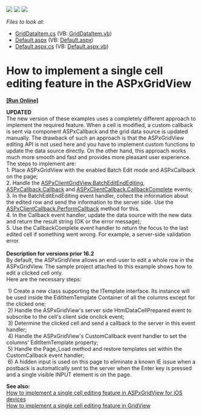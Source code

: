 <!-- default badges list -->
![](https://img.shields.io/endpoint?url=https://codecentral.devexpress.com/api/v1/VersionRange/128540907/16.2.5%2B)
[![](https://img.shields.io/badge/Open_in_DevExpress_Support_Center-FF7200?style=flat-square&logo=DevExpress&logoColor=white)](https://supportcenter.devexpress.com/ticket/details/E430)
[![](https://img.shields.io/badge/📖_How_to_use_DevExpress_Examples-e9f6fc?style=flat-square)](https://docs.devexpress.com/GeneralInformation/403183)
<!-- default badges end -->
<!-- default file list -->
*Files to look at*:

* [GridDataItem.cs](./CS/App_Code/Models/GridDataItem.cs) (VB: [GridDataItem.vb](./VB/App_Code/Models/GridDataItem.vb))
* [Default.aspx](./CS/Default.aspx) (VB: [Default.aspx](./VB/Default.aspx))
* [Default.aspx.cs](./CS/Default.aspx.cs) (VB: [Default.aspx.vb](./VB/Default.aspx.vb))
<!-- default file list end -->
# How to implement a single cell editing feature in the ASPxGridView
<!-- run online -->
**[[Run Online]](https://codecentral.devexpress.com/e430/)**
<!-- run online end -->


<p><strong>UPDATED<br></strong>The new version of these examples uses a completely different approach to implement the required feature. When a cell is modified, a custom callback is sent via component ASPxCallback and the grid data source is updated manually. The drawback of such an approach is that the ASPxGridView editing API is not used here and you have to implement custom functions to update the data source directly. On the other hand, this approach works much more smooth and fast and provides more pleasant user experience.<br>The steps to implement are:<br>1. Place ASPxGridView with the enabled Batch Edit mode and ASPxCallback on the page;<br>2. Handle the <a href="https://documentation.devexpress.com/#AspNet/DevExpressWebScriptsASPxClientGridView_BatchEditEndEditingtopic">ASPxClientGridView.BatchEditEndEditing</a>, <a href="https://documentation.devexpress.com/#AspNet/DevExpressWebASPxCallback_Callbacktopic">ASPxCallback.Callback</a> and <a href="https://documentation.devexpress.com/#AspNet/DevExpressWebScriptsASPxClientCallback_CallbackCompletetopic">ASPxClientCallback.CallbackComplete</a> events;<br>3. In the BatchEditEndEditing event handler, collect the information about the edited row and send the information to the server side. Use the <a href="https://documentation.devexpress.com/#AspNet/DevExpressWebScriptsASPxClientCallback_PerformCallbacktopic(zXTuZg)">ASPxClientCallback.PerformCallback</a> method for this.<br>4. In the Callback event handler, update the data source with the new data and return the result string (OK or the error message);<br>5. Use the CallbackComplete event handler to return the focus to the last edited cell if something went wrong. For example, a server-side validation error.<br><br><strong>Description for versions prior 16.2</strong><br>By default, the ASPxGridView allows an end-user to edit a whole row in the ASPxGridView. The sample project attached to this example shows how to edit a clicked cell only. <br>Here are the necessary steps:</p>
<p> 1) Create a new class supporting the ITemplate interface. Its instance will be used inside the EditItemTemplate Container of all the columns except for the clicked one;<br> 2) Handle the ASPxGridView's server side HtmlDataCellPrepared event to subscribe to the cell's client side onclick event;<br> 3) Determine the clicked cell and send a callback to the server in this event handler;<br> 4) Handle the ASPxGridView's CustomCallback event handler to set the columns' EditItemTemplate property;<br> 5) Handle the Page_Load method and restore templates set within the CustomCallback event handler;<br> 6) A hidden input is used on this page to eliminate a known IE issue when a postback is automatically sent to the server when the Enter key is pressed and a single visible INPUT element is on the page.</p>
<p><strong>See also:</strong><br><a href="https://www.devexpress.com/Support/Center/p/E4600">How to implement a single cell editing feature in ASPxGridView for iOS devices</a><br><a href="https://www.devexpress.com/Support/Center/p/T498424">How to implement a single cell editing feature in GridView</a></p>

<br/>


